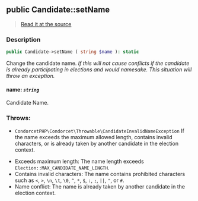 ## public Candidate::setName

> [Read it at the source](https://github.com/julien-boudry/Condorcet/blob/master/src/Candidate.php#L110)

### Description    

```php
public Candidate->setName ( string $name ): static
```

Change the candidate name.
*If this will not cause conflicts if the candidate is already participating in elections and would namesake. This situation will throw an exception.*
    

#### **name:** *`string`*   
Candidate Name.    


### Throws:   

* ```CondorcetPHP\Condorcet\Throwable\CandidateInvalidNameException``` If the name exceeds the maximum allowed length, contains invalid characters, or is already taken by another candidate in the election context.
- Exceeds maximum length: The name length exceeds `Election::MAX_CANDIDATE_NAME_LENGTH`.
- Contains invalid characters: The name contains prohibited characters such as `<`, `>`, `\n`, `\t`, `\0`, `^`, `*`, `$`, `:`, `;`, `||`, `"`, or `#`.
- Name conflict: The name is already taken by another candidate in the election context.
